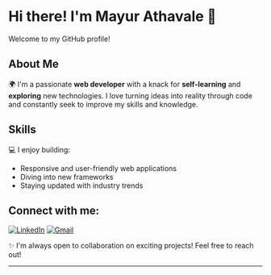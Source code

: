 # Hi there! I'm Mayur Athavale 👋

Welcome to my GitHub profile!

## About Me

🌍 I'm a passionate **web developer** with a knack for **self-learning** and **exploring** new technologies. I love turning ideas into reality through code and constantly seek to improve my skills and knowledge.

## Skills

💻 I enjoy building:
- Responsive and user-friendly web applications
- Diving into new frameworks
- Staying updated with industry trends

## Connect with me:

[![LinkedIn](https://img.shields.io/badge/LinkedIn-0077B5?style=for-the-badge&logo=linkedin&logoColor=white)](https://www.linkedin.com/in/mayurathavale1729)
[![Gmail](https://img.shields.io/badge/Gmail-D14836?style=for-the-badge&logo=gmail&logoColor=white)](mailto:mayat.dev1569@gmail.com)

✨ I'm always open to collaboration on exciting projects! Feel free to reach out!

---
